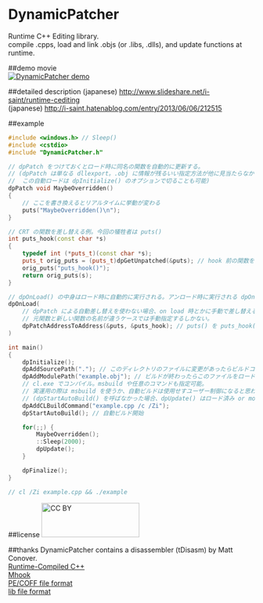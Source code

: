 DynamicPatcher
================
Runtime C++ Editing library.  
compile .cpps, load and link .objs (or .libs, .dlls), and update functions at runtime.  

##demo movie  
[![DynamicPatcher demo](http://img.youtube.com/vi/rL1LZjrhJbw/0.jpg)](http://www.youtube.com/watch?v=rL1LZjrhJbw)


##detailed description
(japanese) http://www.slideshare.net/i-saint/runtime-cediting  
(japanese) http://i-saint.hatenablog.com/entry/2013/06/06/212515  

##example
```c++
#include <windows.h> // Sleep()
#include <cstdio>
#include "DynamicPatcher.h"

// dpPatch をつけておくとロード時に同名の関数を自動的に更新する。
// (dpPatch は単なる dllexport。.obj に情報が残るいい指定方法が他に見当たらなかったので仕方なく…。
//  この自動ロードは dpInitialize() のオプションで切ることも可能)
dpPatch void MaybeOverridden()
{
    // ここを書き換えるとリアルタイムに挙動が変わる
    puts("MaybeOverridden()\n");
}

// CRT の関数を差し替える例。今回の犠牲者は puts()
int puts_hook(const char *s)
{
    typedef int (*puts_t)(const char *s);
    puts_t orig_puts = (puts_t)dpGetUnpatched(&puts); // hook 前の関数を取得
    orig_puts("puts_hook()");
    return orig_puts(s);
}

// dpOnLoad() の中身はロード時に自動的に実行される。アンロード時に実行される dpOnUnload() も記述可能
dpOnLoad(
    // dpPatch による自動差し替えを使わない場合、on load 時とかに手動で差し替える必要がある。
    // 元関数と新しい関数の名前が違うケースでは手動指定するしかない。
    dpPatchAddressToAddress(&puts, &puts_hook); // puts() を puts_hook() に差し替える
)

int main()
{
    dpInitialize();
    dpAddSourcePath("."); // このディレクトリのファイルに変更があったらビルドコマンドを呼ぶ
    dpAddModulePath("example.obj"); // ビルドが終わったらこのファイルをロードする
    // cl.exe でコンパイル。msbuild や任意のコマンドも指定可能。
    // 実運用の際は msbuild を使うか、自動ビルドは使用せすユーザー制御になると思われる。
    // (dpStartAutoBuild() を呼ばなかった場合、dpUpdate() はロード済み or module path にあるモジュールに更新があればそれをリロードする)
    dpAddCLBuildCommand("example.cpp /c /Zi");
    dpStartAutoBuild(); // 自動ビルド開始

    for(;;) {
        MaybeOverridden();
        ::Sleep(2000);
        dpUpdate();
    }

    dpFinalize();
}

// cl /Zi example.cpp && ./example
```

##license
<img src="http://mirrors.creativecommons.org/presskit/buttons/88x31/png/by.png" alt="CC BY" width="200" height="70" />

##thanks
DynamicPatcher contains a disassembler (tDisasm) by Matt Conover.  
[Runtime-Compiled C++](http://runtimecompiledcplusplus.blogspot.com/)  
[Mhook](http://codefromthe70s.org/mhook23.aspx)  
[PE/COFF file format](http://www.skyfree.org/linux/references/coff.pdf)  
[lib file format](http://hp.vector.co.jp/authors/VA050396/tech_04.html)  
